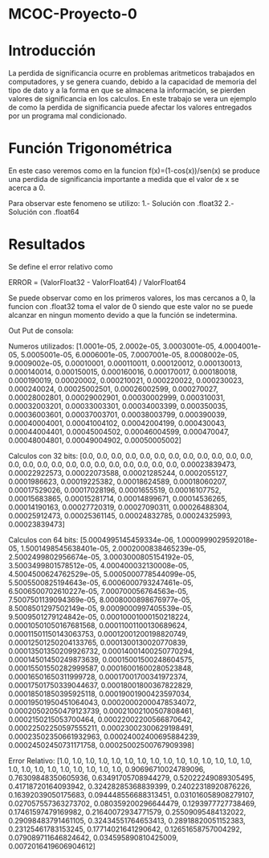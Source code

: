 # MCOC-Proyecto-0

# Introducción
La perdida de significancia ocurre en problemas aritmeticos trabajados en computadores, y se genera cuando, debido a la capacidad de memoria del tipo de dato y a la forma en que se almacena la información, se pierden valores de significancia en los calculos. En este trabajo se vera un ejemplo de como la perdida de significancia puede afectar los valores entregados por un programa mal condicionado.

# Función Trigonométrica
En este caso veremos como en la funcion f(x)=(1-cos(x))/sen(x) se produce una perdida de significancia importante a medida que el valor de x se acerca a 0.

Para observar este fenomeno se utilizo:
1.- Solución con .float32
2.- Solución con .float64

# Resultados
Se define el error relativo como

ERROR = (ValorFloat32 - ValorFloat64) / ValorFloat64

Se puede observar como en los primeros valores, los mas cercanos a 0, la funcion con .float32 toma el valor de 0 siendo que este valor no se puede alcanzar en ningun momento devido a que la función se indetermina.

Out Put de consola: 

Numeros utilizados: 
[1.0001e-05, 2.0002e-05, 3.0003001e-05, 4.0004001e-05, 5.0005001e-05, 6.0006001e-05, 7.0007001e-05, 8.0008002e-05, 9.0009002e-05, 0.00010001, 0.000110011, 0.000120012, 0.000130013, 0.000140014, 0.000150015, 0.000160016, 0.000170017, 0.000180018, 0.000190019, 0.00020002, 0.000210021, 0.000220022, 0.000230023, 0.000240024, 0.00025002501, 0.00026002599, 0.000270027, 0.00028002801, 0.00029002901, 0.00030002999, 0.000310031, 0.00032003201, 0.00033003301, 0.00034003399, 0.000350035, 0.00036003601, 0.00037003701, 0.00038003799, 0.000390039, 0.00040004001, 0.00041004102, 0.00042004199, 0.000430043, 0.00044004401, 0.00045004502, 0.00046004599, 0.000470047, 0.00048004801, 0.00049004902, 0.00050005002]

Calculos con 32 bits: 
[0.0, 0.0, 0.0, 0.0, 0.0, 0.0, 0.0, 0.0, 0.0, 0.0, 0.0, 0.0, 0.0, 0.0, 0.0, 0.0, 0.0, 0.0, 0.0, 0.0, 0.0, 0.0, 0.0, 0.0, 0.00023839473, 0.00022922573, 0.00022073588, 0.00021285244, 0.0002055127, 0.0001986623, 0.00019225382, 0.00018624589, 0.00018060207, 0.00017529026, 0.00017028196, 0.0001655519, 0.00016107752, 0.00015683865, 0.00015281714, 0.00014899671, 0.00014536265, 0.00014190163, 0.00027720319, 0.00027090311, 0.00026488304, 0.00025912473, 0.00025361145, 0.00024832785, 0.00024325993, 0.00023839473]

Calculos con 64 bits: 
[5.0004995145459334e-06, 1.0000999029592018e-05, 1.5001498545638401e-05, 2.0002000838465239e-05, 2.5002499802956674e-05, 3.0003000805154192e-05, 3.5003499801578512e-05, 4.000400032130008e-05, 4.5004500624762529e-05, 5.0005000778544099e-05, 5.5005500825194643e-05, 6.0006000793247461e-05, 6.5006500702610227e-05, 7.000700056764563e-05, 7.5007501139094369e-05, 8.0008000898676977e-05, 8.5008501297502149e-05, 9.0009000997405539e-05, 9.5009501279124842e-05, 0.00010001000150218224, 0.00010501050167681568, 0.00011001100130689624, 0.00011501150143063753, 0.00012001200198820749, 0.00012501250204133765, 0.0001300130020770839, 0.00013501350209926732, 0.00014001400250770294, 0.00014501450249873639, 0.00015001500248604575, 0.00015501550282999587, 0.00016001600280523848, 0.00016501650311999728, 0.00017001700341972374, 0.00017501750339044637, 0.00018001800367822829, 0.00018501850395925118, 0.00019001900423597034, 0.00019501950451064043, 0.00020002000478534072, 0.00020502050479123739, 0.00021002100507808461, 0.0002150215053700464, 0.00022002200566870642, 0.00022502250597555211, 0.00023002300629198491, 0.00023502350661932963, 0.00024002400695884239, 0.00024502450731171758, 0.00025002500767909398]

Error Relativo: 
[1.0, 1.0, 1.0, 1.0, 1.0, 1.0, 1.0, 1.0, 1.0, 1.0, 1.0, 1.0, 1.0, 1.0, 1.0, 1.0, 1.0, 1.0, 1.0, 1.0, 1.0, 1.0, 1.0, 1.0, 0.90696710024789096, 0.76309848350605936, 0.63491705708944279, 0.52022249089305495, 0.41718720164093942, 0.32428285368839399, 0.24022318920876226, 0.16392039050175683, 0.094448556688313451, 0.031016058908279107, 0.027057557363273702, 0.080359200296644479, 0.1293977727738469, 0.17461597479169982, 0.21640072934771579, 0.25509095484132022, 0.29098483791461105, 0.32434551764653413, 0.28918820051152383, 0.23125461783153245, 0.17714021641290642, 0.12651658757004292, 0.079089711646824642, 0.034595890810425009, 0.0072016419606904612]
>>> 
